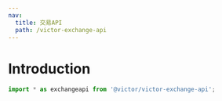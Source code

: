 ```yaml
---
nav:
  title: 交易API
  path: /victor-exchange-api
---
```

# Introduction

```jsx
import * as exchangeapi from '@victor/victor-exchange-api';
```

